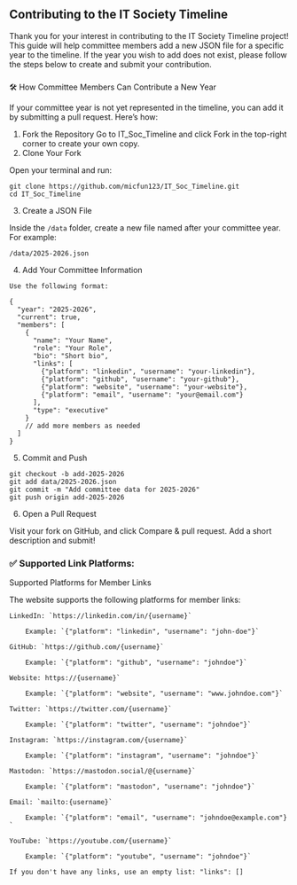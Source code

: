 ## Contributing to the IT Society Timeline

Thank you for your interest in contributing to the IT Society Timeline project! This guide will help committee members add a new JSON file for a specific year to the timeline. If the year you wish to add does not exist, please follow the steps below to create and submit your contribution.

### 
🛠 How Committee Members Can Contribute a New Year

If your committee year is not yet represented in the timeline, you can add it by submitting a pull request. Here’s how:
1. Fork the Repository
Go to IT_Soc_Timeline and click Fork in the top-right corner to create your own copy.
2. Clone Your Fork

Open your terminal and run:
```
git clone https://github.com/micfun123/IT_Soc_Timeline.git
cd IT_Soc_Timeline
```
3. Create a JSON File

Inside the `/data` folder, create a new file named after your committee year. For example:
```
/data/2025-2026.json
```

4. Add Your Committee Information
```
Use the following format:

{
  "year": "2025-2026",
  "current": true,
  "members": [
    {
      "name": "Your Name",
      "role": "Your Role",
      "bio": "Short bio",
      "links": [
        {"platform": "linkedin", "username": "your-linkedin"},
        {"platform": "github", "username": "your-github"},
        {"platform": "website", "username": "your-website"},
        {"platform": "email", "username": "your@email.com"}
      ],
      "type": "executive"
    }
    // add more members as needed
  ]
}
```
5. Commit and Push
```
git checkout -b add-2025-2026
git add data/2025-2026.json
git commit -m "Add committee data for 2025-2026"
git push origin add-2025-2026
```
6. Open a Pull Request

Visit your fork on GitHub, and click Compare & pull request. Add a short description and submit!



### ✅ Supported Link Platforms:

Supported Platforms for Member Links

The website supports the following platforms for member links:​

    LinkedIn: `https://linkedin.com/in/{username}​`

        Example: `{"platform": "linkedin", "username": "john-doe"}​`

    GitHub: `https://github.com/{username}​`

        Example: `{"platform": "github", "username": "johndoe"}​`

    Website: https://{username}​`

        Example: `{"platform": "website", "username": "www.johndoe.com"}​`

    Twitter: `https://twitter.com/{username}​`

        Example: `{"platform": "twitter", "username": "johndoe"}​`

    Instagram: `https://instagram.com/{username}​`

        Example: `{"platform": "instagram", "username": "johndoe"}​`

    Mastodon: `https://mastodon.social/@{username}​`

        Example: `{"platform": "mastodon", "username": "johndoe"}​`

    Email: `mailto:{username}​`

        Example: `{"platform": "email", "username": "johndoe@example.com"}​`

    YouTube: `https://youtube.com/{username}​`

        Example: `{"platform": "youtube", "username": "johndoe"}​`

    If you don't have any links, use an empty list: "links": []


